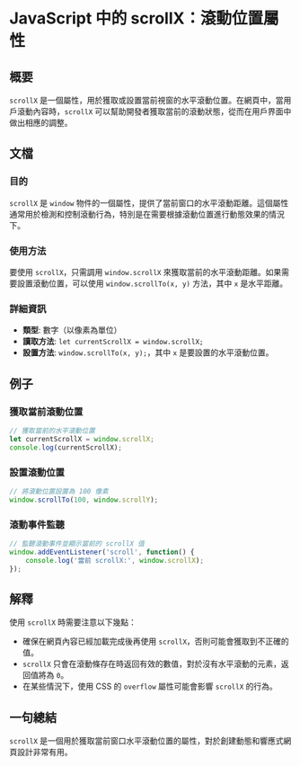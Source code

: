 <!--
Meta Description: # JavaScript 中的 scrollX：滾動位置屬性 ## 概要 `scrollX` 是一個屬性，用於獲取或設置當前視窗的水平滾動位置。在網頁中，當用戶滾動內容時，`scrollX` 可以幫助開發者獲取當前的滾動狀態，從而在用戶界面中做出相應的調整。 ## 文檔 ### 目的 `scroll...
Meta Keywords: scrollx, window, javascript, scrollto, currentscrollx
-->

# JavaScript 中的 scrollX：滾動位置屬性

## 概要
`scrollX` 是一個屬性，用於獲取或設置當前視窗的水平滾動位置。在網頁中，當用戶滾動內容時，`scrollX` 可以幫助開發者獲取當前的滾動狀態，從而在用戶界面中做出相應的調整。

## 文檔
### 目的
`scrollX` 是 `window` 物件的一個屬性，提供了當前窗口的水平滾動距離。這個屬性通常用於檢測和控制滾動行為，特別是在需要根據滾動位置進行動態效果的情況下。

### 使用方法
要使用 `scrollX`，只需調用 `window.scrollX` 來獲取當前的水平滾動距離。如果需要設置滾動位置，可以使用 `window.scrollTo(x, y)` 方法，其中 `x` 是水平距離。

### 詳細資訊
- **類型**: 數字（以像素為單位）
- **讀取方法**: `let currentScrollX = window.scrollX;`
- **設置方法**: `window.scrollTo(x, y);`，其中 `x` 是要設置的水平滾動位置。

## 例子
### 獲取當前滾動位置
```javascript
// 獲取當前的水平滾動位置
let currentScrollX = window.scrollX;
console.log(currentScrollX);
```

### 設置滾動位置
```javascript
// 將滾動位置設置為 100 像素
window.scrollTo(100, window.scrollY);
```

### 滾動事件監聽
```javascript
// 監聽滾動事件並顯示當前的 scrollX 值
window.addEventListener('scroll', function() {
    console.log('當前 scrollX:', window.scrollX);
});
```

## 解釋
使用 `scrollX` 時需要注意以下幾點：
- 確保在網頁內容已經加載完成後再使用 `scrollX`，否則可能會獲取到不正確的值。
- `scrollX` 只會在滾動條存在時返回有效的數值，對於沒有水平滾動的元素，返回值將為 `0`。
- 在某些情況下，使用 CSS 的 `overflow` 屬性可能會影響 `scrollX` 的行為。

## 一句總結
`scrollX` 是一個用於獲取當前窗口水平滾動位置的屬性，對於創建動態和響應式網頁設計非常有用。